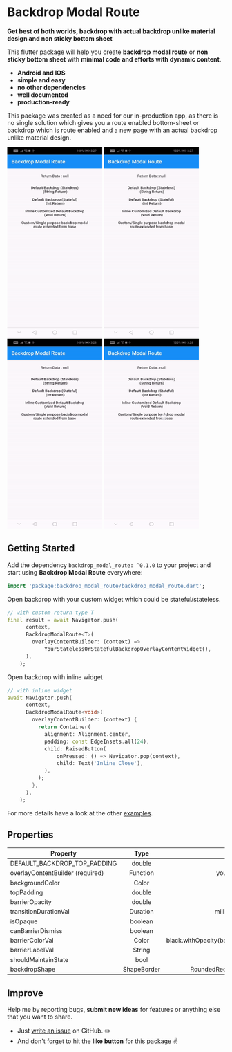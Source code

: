 # Backdrop Modal Route

**Get best of both worlds, backdrop with actual backdrop unlike material design and non sticky bottom sheet**

This flutter package will help you create **backdrop modal route** or **non sticky bottom sheet** with **minimal code and efforts with dynamic content**. 

- **Android and IOS**
- **simple and easy**
- **no other dependencies**
- **well documented**
- **production-ready**

This package was created as a need for our in-production app, as there is no single solution which gives you a route enabled bottom-sheet or backdrop which is route enabled and a new page with an actual backdrop unlike material design.

<p>
<img src="./screenshots/example1.gif" width="220" height="440" />
<img src="./screenshots/example2.gif" width="220" height="440" />
<img src="./screenshots/example3.gif" width="220" height="440" />
<img src="./screenshots/example4.gif" width="220" height="440" />
</p>

## Getting Started
Add the dependency `backdrop_modal_route: ^0.1.0` to your project and start using **Backdrop Modal Route** everywhere:
```dart
import 'package:backdrop_modal_route/backdrop_modal_route.dart';
```

Open backdrop with your custom widget which could be stateful/stateless.

```dart
// with custom return type T
final result = await Navigator.push(
      context,
      BackdropModalRoute<T>(
        overlayContentBuilder: (context) => 
            YourStatelessOrStatefulBackdropOverlayContentWidget(),
      ),
    );
```

Open backdrop with inline widget

```dart
// with inline widget
await Navigator.push(
      context,
      BackdropModalRoute<void>(
        overlayContentBuilder: (context) {
          return Container(
            alignment: Alignment.center,
            padding: const EdgeInsets.all(24),
            child: RaisedButton(
                onPressed: () => Navigator.pop(context),
                child: Text('Inline Close'),
            ),
          );
        },
      ),
    );
```

For more details have a look at the other [examples](https://github.com/hey24sheep/backdrop_modal_route/tree/master/example).

## Properties
| Property                         | Type          | Default                           |
| ------------------------         |:-------------:| -----:                            |
| DEFAULT_BACKDROP_TOP_PADDING     | double        | 56.0                              |
| overlayContentBuilder (required) | Function      | you implement it                  |
| backgroundColor                  | Color         | White                             |
| topPadding                       | double        | 56.0                              |
| barrierOpacity                   | double        | 0.5                               |
| transitionDurationVal            | Duration      | milliseconds:500                  |
| isOpaque                         | boolean       | false                             |
| canBarrierDismiss                | boolean       | true                              |
| barrierColorVal                  | Color         | black.withOpacity(barrierOpacity) |
| barrierLabelVal                  | String        | null                              |
| shouldMaintainState              | bool          | true                              |
| backdropShape                    | ShapeBorder   | RoundedRectangleBorder            |

## Improve

Help me by reporting bugs, **submit new ideas** for features or anything else that you want to share.

- Just [write an issue](https://github.com/hey24sheep/backdrop_modal_route/issues) on GitHub. ✏️
- And don't forget to hit the **like button** for this package ✌️